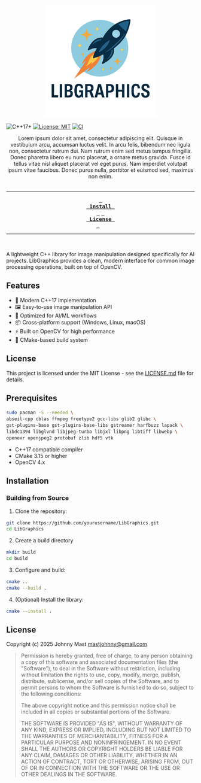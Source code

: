 
<p align="center">

<img src="assets/logo.png" height="300" alt="banner">

  ![C++17+](https://img.shields.io/badge/C++-17%2B-blue.svg)
   [![License: MIT](https://img.shields.io/badge/License-MIT-yellow.svg)](https://opensource.org/licenses/MIT)
  [![CI](https://github.com/johnnymast/LibGraphics/actions/workflows/ci.yml/badge.svg)](https://github.com/johnnymast/LibGraphics/actions/workflows/ci.yml)

</p>

<div align="center">

Lorem ipsum dolor sit amet, consectetur adipiscing elit. Quisque in vestibulum arcu, accumsan luctus velit. In arcu felis, bibendum nec ligula non, consectetur rutrum dui. Nam rutrum enim sed metus tempus fringilla. Donec pharetra libero eu nunc placerat, a ornare metus gravida. Fusce id tellus vitae nisl aliquet placerat vel eget purus. Nam imperdiet volutpat ipsum vitae faucibus. Donec purus nulla, porttitor et euismod sed, maximus non enim.
<br>
<br>

---

**[<kbd> <br> Install <br> </kbd>](#Installation)**
**[<kbd> <br> License <br> </kbd>](LICENSE.md)** 

---

<br>

</div>


A lightweight C++ library for image manipulation designed specifically for AI projects. LibGraphics provides a clean, modern interface for common image processing operations, built on top of OpenCV.

## Features

- 🚀 Modern C++17 implementation
- 🖼️ Easy-to-use image manipulation API
- 🤖 Optimized for AI/ML workflows
- 📦 Cross-platform support (Windows, Linux, macOS)
- ⚡ Built on OpenCV for high performance
- 🔧 CMake-based build system

## License

This project is licensed under the MIT License - see the [LICENSE.md](LICENSE.md) file for details.

## Prerequisites


```bash
sudo pacman -S --needed \
abseil-cpp cblas ffmpeg freetype2 gcc-libs glib2 glibc \
gst-plugins-base gst-plugins-base-libs gstreamer harfbuzz lapack \
libdc1394 libglvnd libjpeg-turbo libjxl libpng libtiff libwebp \
openexr openjpeg2 protobuf zlib hdf5 vtk
```

- C++17 compatible compiler
- CMake 3.15 or higher
- OpenCV 4.x

## Installation

### Building from Source

1. Clone the repository:
```bash
git clone https://github.com/yourusername/LibGraphics.git
cd LibGraphics
```

2. Create a build directory

```bash
mkdir build
cd build
```


3. Configure and build:

```bash
cmake ..
cmake --build .
```

4. (Optional) Install the library:

```bash
cmake --install .
```


## License

Copyright (c) 2025 Johnny Mast <mastjohnny@gmail.com>

> Permission is hereby granted, free of charge, to any person obtaining a copy
> of this software and associated documentation files (the "Software"), to deal
> in the Software without restriction, including without limitation the rights
> to use, copy, modify, merge, publish, distribute, sublicense, and/or sell
> copies of the Software, and to permit persons to whom the Software is
> furnished to do so, subject to the following conditions:
>
> The above copyright notice and this permission notice shall be included in
> all copies or substantial portions of the Software.
>
> THE SOFTWARE IS PROVIDED "AS IS", WITHOUT WARRANTY OF ANY KIND, EXPRESS OR
> IMPLIED, INCLUDING BUT NOT LIMITED TO THE WARRANTIES OF MERCHANTABILITY,
> FITNESS FOR A PARTICULAR PURPOSE AND NONINFRINGEMENT. IN NO EVENT SHALL THE
> AUTHORS OR COPYRIGHT HOLDERS BE LIABLE FOR ANY CLAIM, DAMAGES OR OTHER
> LIABILITY, WHETHER IN AN ACTION OF CONTRACT, TORT OR OTHERWISE, ARISING FROM,
> OUT OF OR IN CONNECTION WITH THE SOFTWARE OR THE USE OR OTHER DEALINGS IN
> THE SOFTWARE.